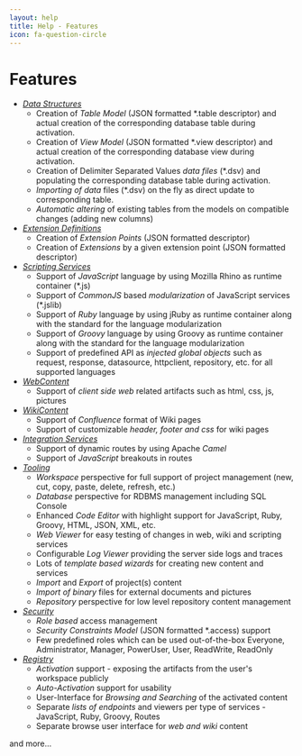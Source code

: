 ```yaml
---
layout: help
title: Help - Features
icon: fa-question-circle
---
```


Features
===

* [*Data Structures*](data_structures.html)
	* Creation of *Table Model* (JSON formatted *.table descriptor) and actual creation of the corresponding database table during activation.
	* Creation of *View Model* (JSON formatted *.view descriptor) and actual creation of the corresponding database view during activation.
	* Creation of Delimiter Separated Values *data files* (*.dsv) and populating the corresponding database table during activation.
	* *Importing of data* files (*.dsv) on the fly as direct update to corresponding table.
	* *Automatic altering* of existing tables from the models on compatible changes (adding new columns)
* [*Extension Definitions*](extension_definitions.html)
	* Creation of *Extension Points* (JSON formatted descriptor)
	* Creation of *Extensions* by a given extension point (JSON formatted descriptor)
* [*Scripting Services*](scripting_services.html)
	* Support of *JavaScript* language by using Mozilla Rhino as runtime container (*.js)
	* Support of *CommonJS* based *modularization* of JavaScript services (*.jslib)
	* Support of *Ruby* language by using jRuby as runtime container along with the standard for the language modularization
	* Support of *Groovy* language by using Groovy as runtime container along with the standard for the language modularization
	* Support of predefined API as *injected global objects* such as request, response, datasource, httpclient, repository, etc. for all supported languages
* [*WebContent*](web_content.html)
	* Support of *client side web* related artifacts such as html, css, js, pictures
* [*WikiContent*](wiki_content.html)
	* Support of *Confluence* format of Wiki pages
	* Support of customizable *header, footer and css* for wiki pages
* [*Integration Services*](integration_services.html)
	* Support of dynamic routes by using Apache *Camel*
	* Support of *JavaScript* breakouts in routes
* [*Tooling*](tooling.html)
	* *Workspace* perspective for full support of project management (new, cut, copy, paste, delete, refresh, etc.)
	* *Database* perspective for RDBMS management including SQL Console
	* Enhanced *Code Editor* with highlight support for JavaScript, Ruby, Groovy, HTML, JSON, XML, etc.
	* *Web Viewer* for easy testing of changes in web, wiki and scripting services
	* Configurable *Log Viewer* providing the server side logs and traces
	* Lots of *template based wizards* for creating new content and services
	* *Import* and *Export* of project(s) content
	* *Import of binary* files for external documents and pictures
	* *Repository* perspective for low level repository content management
* [*Security*](security.html)
	* *Role based* access management
	* *Security Constraints Model* (JSON formatted *.access) support
	* Few predefined roles which can be used out-of-the-box Everyone, Administrator, Manager, PowerUser, User, ReadWrite, ReadOnly
* [*Registry*](registry.html)
	* *Activation* support - exposing the artifacts from the user's workspace publicly 
	* *Auto-Activation* support for usability
	* User-Interface for *Browsing and Searching* of the activated content
	* Separate *lists of endpoints* and viewers per type of services - JavaScript, Ruby, Groovy, Routes
	* Separate browse user interface for *web and wiki* content

and more...
